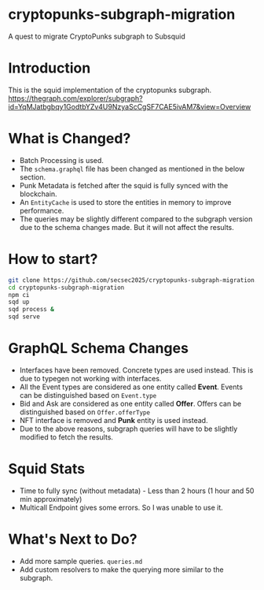 # cryptopunks-subgraph-migration
A quest to migrate CryptoPunks subgraph to Subsquid

# Introduction

This is the squid implementation of the cryptopunks subgraph. https://thegraph.com/explorer/subgraph?id=YqMJatbgbqy1GodtbYZv4U9NzyaScCgSF7CAE5ivAM7&view=Overview

# What is Changed?

<ul>
<li>Batch Processing is used.</li>
<li>The <code>schema.graphql</code> file has been changed as mentioned in the below section.</li>
<li>Punk Metadata is fetched after the squid is fully synced with the blockchain.</li>
<li>An <code>EntityCache</code> is used to store the entities in memory to improve performance.</li>
<li>The queries may be slightly different compared to the subgraph version due to the schema changes made. 
But it will not affect the results.</li>
</ul>

# How to start?

```bash
git clone https://github.com/secsec2025/cryptopunks-subgraph-migration.git
cd cryptopunks-subgraph-migration
npm ci
sqd up
sqd process &
sqd serve
```

# GraphQL Schema Changes

<ul>
<li>Interfaces have been removed. Concrete types are used instead. This is due to typegen not working with interfaces.</li>
<li>All the Event types are considered as one entity called <b>Event</b>. Events can be distinguished based on <code>Event.type</code></li>
<li>Bid and Ask are considered as one entity called <b>Offer</b>. Offers can be distinguished based on <code>Offer.offerType</code></li>
<li>NFT interface is removed and <b>Punk</b> entity is used instead.</li>
<li>Due to the above reasons, subgraph queries will have to be slightly modified to fetch the results.</li>
</ul>


# Squid Stats

<ul>
<li>Time to fully sync (without metadata) - Less than 2 hours (1 hour and 50 min approximately)</li>
<li>Multicall Endpoint gives some errors. So I was unable to use it.</li>
</ul>


# What's Next to Do?

<ul>
<li>Add more sample queries. <code>queries.md</code></li>
<li>Add custom resolvers to make the querying more similar to the subgraph.</li>
</ul>

